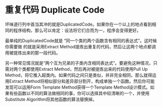 # 重复代码 Duplicate Code

坏味道行列中首当其冲的就是DuplicatedCode。如果你在一个以上的地点看到相同的程序结构，那么可以肯定：设法将它们合而为一，程序会变得更好。

最单纯的DuplicatedCode就是 “同一个类的两个函数含有相同的表达式”。这时候你需要做 的就是采用Extract Method提炼出重复的代码，然后让这两个地点都调用被提炼出来的那一段代码。

另一种常见情况就是“两个互为兄弟的子类内含相同表达式”。要避免这种情况，只需对两个类都使用Extract Method，然后再对被提炼出来的代码使用Pull Up Method，将它推入超类内。如果代码之间只是类似，并非完全相同，那么就得运用Extract Method将相似部分和差异部分割开，构成单独一个函数。然后你可能发现可以运用Form Template Method获得一个Template Method设计模式。如果有些函数以不同的算法做相同的事，你可以选择其中较清晰的一个，并使用Substitute Algorithm将其他函数的算法替换掉。
